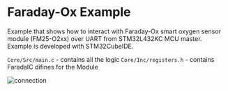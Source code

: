 # Faraday-Ox Example

Example that shows how to interact with Faraday-Ox smart oxygen sensor module (FM25-O2xx) over UART from STM32L432KC MCU master.
Example is developed with STM32CubeIDE.

```Core/Src/main.c``` - contains all the logic
```Core/Inc/registers.h``` - contains FaradaIC difines for the Module 

![connection](connection.jpg)
